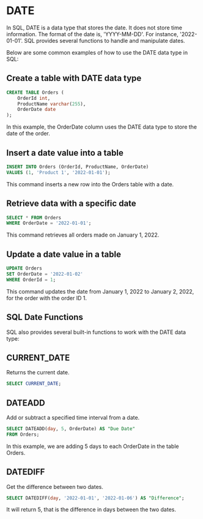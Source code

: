 # DATE

In SQL, DATE is a data type that stores the date. It does not store time information. The format of the date is, 'YYYY-MM-DD'. For instance, '2022-01-01'. SQL provides several functions to handle and manipulate dates.

Below are some common examples of how to use the DATE data type in SQL:

## Create a table with DATE data type

```sql
CREATE TABLE Orders (
    OrderId int,
    ProductName varchar(255),
    OrderDate date
);
```

In this example, the OrderDate column uses the DATE data type to store the date of the order.

## Insert a date value into a table

```sql
INSERT INTO Orders (OrderId, ProductName, OrderDate)
VALUES (1, 'Product 1', '2022-01-01');
```

This command inserts a new row into the Orders table with a date.

## Retrieve data with a specific date

```sql
SELECT * FROM Orders 
WHERE OrderDate = '2022-01-01';
```

This command retrieves all orders made on January 1, 2022.

## Update a date value in a table

```sql
UPDATE Orders 
SET OrderDate = '2022-01-02' 
WHERE OrderId = 1;
```

This command updates the date from January 1, 2022 to January 2, 2022, for the order with the order ID 1.

## SQL Date Functions

SQL also provides several built-in functions to work with the DATE data type:

## CURRENT_DATE

Returns the current date.

```sql
SELECT CURRENT_DATE;
```

## DATEADD

Add or subtract a specified time interval from a date.

```sql
SELECT DATEADD(day, 5, OrderDate) AS "Due Date"
FROM Orders;
```
In this example, we are adding 5 days to each OrderDate in the table Orders.

## DATEDIFF

Get the difference between two dates.

```sql
SELECT DATEDIFF(day, '2022-01-01', '2022-01-06') AS "Difference";
```
It will return 5, that is the difference in days between the two dates.